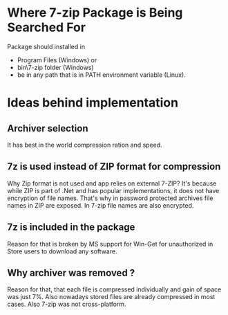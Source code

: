 # Where 7-zip Package is Being Searched For

Package should installed in
- Program Files (Windows) or
- bin\7-zip folder (Windows)
- be in any path that is in PATH environment variable (Linux).

# Ideas behind implementation

## Archiver selection

It has best in the world compression ration and speed.

## 7z is used instead of ZIP format for compression

Why Zip format is not used and app relies on external 7-ZIP? It's because while ZIP is part of .Net and has popular implementations, it does not have encryption of file names. That's why in password protected archives file names in ZIP are exposed. In 7-zip file names are also encrypted.

## 7z is included in the package

Reason for that is broken by MS support for Win-Get for unauthorized in Store users to download any software.

## Why archiver was removed ?

Reason for that, that each file is compressed individually and gain of space was just 7%. Also nowadays stored files are already compressed in most cases. Also 7-zip was not cross-platform.